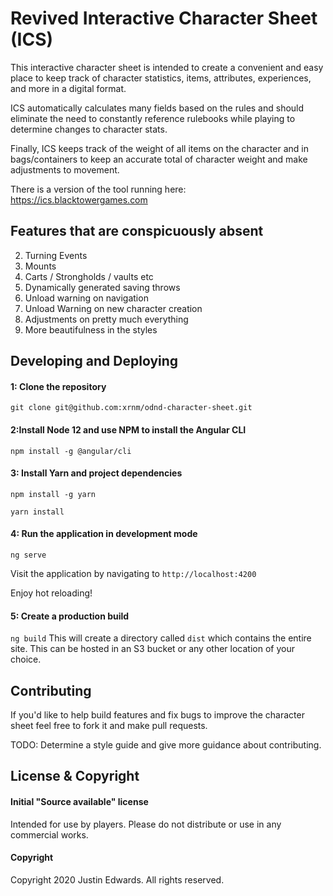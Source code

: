 # Revived Interactive Character Sheet (ICS)

This interactive character sheet is intended to create a convenient and easy place to keep track of character statistics, items, attributes, experiences, and more in a digital format.

ICS automatically calculates many fields based on the rules and should eliminate the need to constantly reference rulebooks while playing to determine changes to character stats.

Finally, ICS keeps track of the weight of all items on the character and in bags/containers to keep an accurate total of character weight and make adjustments to movement.

There is a version of the tool running here:
https://ics.blacktowergames.com

## Features that are conspicuously absent

2. Turning Events
3. Mounts
5. Carts / Strongholds / vaults etc
6. Dynamically generated saving throws
7. Unload warning on navigation
8. Unload Warning on new character creation
9. Adjustments on pretty much everything
10. More beautifulness in the styles


## Developing and Deploying
#### 1: Clone the repository
`git clone git@github.com:xrnm/odnd-character-sheet.git`

#### 2:Install Node 12 and use NPM to install the Angular CLI

`npm install -g @angular/cli`

#### 3: Install Yarn and project dependencies

`npm install -g yarn`

`yarn install`

#### 4: Run the application in development mode
  
`ng serve`

Visit the application by navigating to `http://localhost:4200`

Enjoy hot reloading!

#### 5: Create a production build
`ng build`
This will create a directory called `dist` which contains the entire site. This can be hosted in an S3 bucket or any other location of your choice.

## Contributing
If you'd like to help build features and fix bugs to improve the character sheet feel free to fork it and make pull requests.

TODO: Determine a style guide and give more guidance about contributing.

## License & Copyright
#### Initial "Source available" license
Intended for use by players. Please do not distribute or use in any commercial works.

#### Copyright
Copyright 2020 Justin Edwards. All rights reserved. 





 


